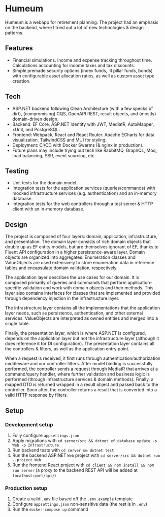 # Humeum

Humeum is a webapp for retirement planning. The project had an emphasis on the backend, where I tried out a lot of new technologies & design patterns.

## Features

* Financial simulations. Income and expense tracking throughout time. Calculations accounting for income taxes and tax discounts.
* Simple premade security options (index funds, III pillar funds, bonds) with configurable asset allocation ratios, as well as custom asset type creation.

## Tech

* ASP.NET backend following Clean Architecture (with a few specks of dirt), (compromising) CQS, OpenAPI REST, result objects, and (mostly) domain-driven design.
* Backend: EF Core, ASP.NET Identity with JWT, MediatR, AutoMapper, xUnit, and PostgreSQL.
* Frontend: Webpack, React and React Router. Apache ECharts for data visualization. TailwindCSS and MUI for styling.
* Deployment: CI/CD with Docker Swarms (& nginx in production).
* Future plans may include trying out tech like RabbitMQ, GraphQL, Moq, load balancing, SSR, event sourcing, etc.

## Testing

* Unit tests for the domain model.
* Integration tests for the application services (queries/commands) with mocked infrastructure services (e.g. authentication) and an in-memory database.
* Integration tests for the web controllers through a test server & HTTP client with an in-memory database.

## Design

The project is composed of four layers: domain, application, infrastructure, and presentation. The domain layer consists of rich domain objects that double up as EF entity models, but are themselves ignorant of EF, thanks to Fluent API configuration in a higher persistence-aware layer. Domain objects are organized into aggregates. Enumeration classes and ValueObjects are used extensively to store enumeration data in reference tables and encapsulate domain validation, respectively.

The application layer describes the use cases for our domain. It is composed primarily of queries and commands that perform application-specific validation and work with domain objects and their methods. This layer also contains interfaces for classes that are implemented and provided through dependency injection in the infrastructure layer.

The infrastructure layer contains all the implementations that the application layer needs, such as persistence, authentication, and other external services. ValueObjects are interpreted as owned entities and merged into a single table.

Finally, the presentation layer, which is where ASP.NET is configured, depends on the application layer but not the infrastructure layer (although it does reference it for DI configuration). The presentation layer contains all the controllers & filters, as well as the application entry point.

When a request is received, it first runs through authentication/authorization middleware and our controller filters. After model binding is successfully performed, the controller sends a request through MediatR that arrives at a command/query handler, where further validation and business logic is performed (through infrastructure services & domain methods). Finally, a mapped DTO is returned wrapped in a result object and passed back to the controller. Soon after, the controller returns a result that is converted into a valid HTTP response by filters.

## Setup

### Development setup

1. Fully configure `appsettings.json`
1. Apply migrations with `cd server/src && dotnet ef database update -s Web -p Infrastructure`
1. Run backend tests with `cd server && dotnet test`
1. Run the backend ASP.NET `Web` project with `cd server/src && dotnet run --project Web`
1. Run the frontend React project with `cd client && npm install && npm run server` (a proxy to the backend REST API will be added at `localhost:port/api/`)

### Production setup

1. Create a valid `.env` file based off the `.env.example` template
1. Configure `appsettings.json` non-sensitive data (the rest is in `.env`)
1. Run the `docker-compose up` command

